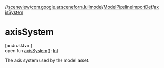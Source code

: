 //[sceneview](../../../index.md)/[com.google.ar.sceneform.lullmodel](../index.md)/[ModelPipelineImportDef](index.md)/[axisSystem](axis-system.md)

# axisSystem

[androidJvm]\
open fun [axisSystem](axis-system.md)(): [Int](https://kotlinlang.org/api/latest/jvm/stdlib/kotlin/-int/index.html)

The axis system used by the model asset.
